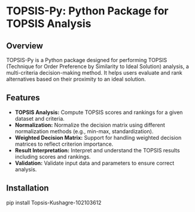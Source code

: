 # TOPSIS-Py: Python Package for TOPSIS Analysis

## Overview
TOPSIS-Py is a Python package designed for performing TOPSIS (Technique for Order Preference by Similarity to Ideal Solution) analysis, a multi-criteria decision-making method. It helps users evaluate and rank alternatives based on their proximity to an ideal solution.

## Features
- **TOPSIS Analysis:** Compute TOPSIS scores and rankings for a given dataset and criteria.
- **Normalization:** Normalize the decision matrix using different normalization methods (e.g., min-max, standardization).
- **Weighted Decision Matrix:** Support for handling weighted decision matrices to reflect criterion importance.
- **Result Interpretation:** Interpret and understand the TOPSIS results including scores and rankings.
- **Validation:** Validate input data and parameters to ensure correct analysis.

## Installation
pip install Topsis-Kushagre-102103612

